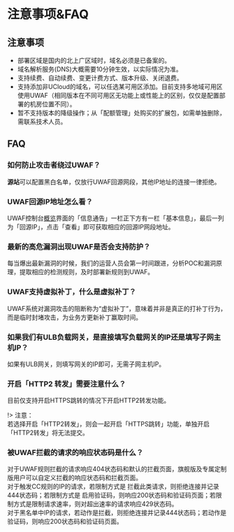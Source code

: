 # 注意事项&FAQ

## 注意事项
  - 部署区域是国内的北上广区域时，域名必须是已备案的。
  - 域名解析服务(DNS)大概需要10分钟生效，以实际情况为准。
  - 支持续费、自动续费、变更计费方式、版本升级、关闭退费。
  - 支持添加非UCloud的域名，可以任选某可用区添加。目前支持多地域可用区使用UWAF（相同版本在不同可用区无功能上或性能上的区别，仅仅是配置部署的机房位置不同）。
  - 暂不支持版本的降级操作；从「配额管理」处购买的扩展包，如需单独删除，需联系技术人员。

## FAQ

### 如何防止攻击者绕过UWAF？
**源站**可以配置黑白名单，仅放行UWAF回源网段，其他IP地址的连接一律拒绝。

### UWAF回源IP地址怎么看？
UWAF控制台[概览](/uewaf/features/info/Info?id=%e6%a6%82%e8%a7%88%e9%a1%b5%e9%9d%a2%e8%af%b4%e6%98%8e)界面的「信息通告」一栏正下方有一栏「基本信息」，最后一列为「回源IP」，点击「查看」即可获取相应的回源IP网段地址。

### 最新的高危漏洞出现UWAF是否会支持防护？
每当爆出最新漏洞的时候，我们的运营人员会第一时间跟进，分析POC和漏洞原理，提取相应的检测规则，及时部署新规则到UWAF。

### UWAF支持虚拟补丁，什么是虚拟补丁？
UWAF系统对漏洞攻击的阻断称为“虚拟补丁”，意味着并非是真正的打补丁行为，而是临时封堵攻击，为业务方更新补丁赢取时间。

### 如果我们有ULB负载网关，是直接填写负载网关的IP还是填写子网主机IP？
如果有ULB网关，则填写网关的IP即可，无需子网主机IP。

### 开启「HTTP2 转发」需要注意什么？

目前仅支持开启HTTPS跳转的情况下开启HTTP2转发功能。  

!> 注意：  
若选择开启「HTTP2转发」，则会一起开启「HTTPS跳转」功能，单独开启「HTTP2转发」将无法提交。

### 被UWAF拦截的请求的响应状态码是什么？

对于UWAF规则拦截的请求响应404状态码和默认的拦截页面，旗舰版及专属定制版用户可以自定义拦截的响应状态码和拦截页面。  
对于触发CC规则的IP的请求，若限制方式是 拦截此类请求，则拒绝连接并记录444状态码；若限制方式是 启用验证码，则响应200状态码和验证码页面；若限制方式是限制请求速率，则对超出速率的请求响应429状态码。  
对于黑名单中IP的请求，若动作是拦截，则拒绝连接并记录444状态码；若动作是验证码，则响应200状态码和验证码页面。

